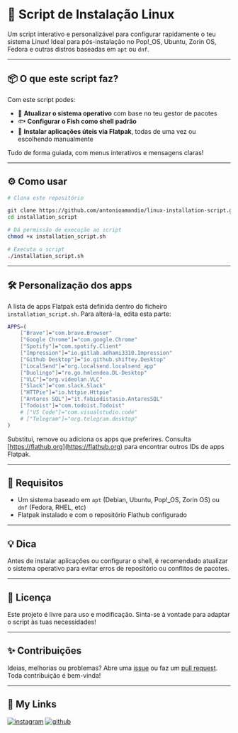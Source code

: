# 🚀 Script de Instalação Linux

Um script interativo e personalizável para configurar rapidamente o teu sistema Linux! Ideal para pós-instalação no Pop!_OS, Ubuntu, Zorin OS, Fedora e outras distros baseadas em `apt` ou `dnf`.

---

## 📦 O que este script faz?

Com este script podes:

- 🔄 **Atualizar o sistema operativo** com base no teu gestor de pacotes
- 🐟 **Configurar o Fish como shell padrão**
- 🧰 **Instalar aplicações úteis via Flatpak**, todas de uma vez ou escolhendo manualmente

Tudo de forma guiada, com menus interativos e mensagens claras!

---

## ⚙️ Como usar

```bash
# Clona este repositório

git clone https://github.com/antonioamandio/linux-installation-script.git
cd installation_script

# Dá permissão de execução ao script
chmod +x installation_script.sh

# Executa o script
./installation_script.sh
```

---

## 🛠️ Personalização dos apps

A lista de apps Flatpak está definida dentro do ficheiro `installation_script.sh`. Para alterá-la, edita esta parte:

```bash
APPS=(
    ["Brave"]="com.brave.Browser"
    ["Google Chrome"]="com.google.Chrome"
    ["Spotify"]="com.spotify.Client"
    ["Impression"]="io.gitlab.adhami3310.Impression"
    ["Github Desktop"]="io.github.shiftey.Desktop"
    ["LocalSend"]="org.localsend.localsend_app"
    ["Duolingo"]="ro.go.hmlendea.DL-Desktop"
    ["VLC"]="org.videolan.VLC"
    ["Slack"]="com.slack.Slack"
    ["HTTPie"]="io.httpie.Httpie"
    ["Antares SQL"]="it.fabiodistasio.AntaresSQL"
    ["Todoist"]="com.todoist.Todoist"
    # ["VS Code"]="com.visualstudio.code"
    # ["Telegram"]="org.telegram.desktop"
)
```
Substitui, remove ou adiciona os apps que preferires.
Consulta [https://flathub.org](https://flathub.org) para encontrar outros IDs de apps Flatpak.

---

## 🧪 Requisitos

- Um sistema baseado em `apt` (Debian, Ubuntu, Pop!_OS, Zorin OS) ou `dnf` (Fedora, RHEL, etc)
- Flatpak instalado e com o repositório Flathub configurado

---

## 💡 Dica

Antes de instalar aplicações ou configurar o shell, é recomendado atualizar o sistema operativo para evitar erros de repositório ou conflitos de pacotes.

---

## 📝 Licença

Este projeto é livre para uso e modificação.
Sinta-se à vontade para adaptar o script às tuas necessidades!

---

## ✨ Contribuições

Ideias, melhorias ou problemas?
Abre uma [issue](https://github.com/antonioamandio/linux-installation-script/issues) ou faz um [pull request](https://github.com/antonioamandio/linux-installation-script/pulls). Toda contribuição é bem-vinda!

---

## 🔗 My Links

[![instagram](https://img.shields.io/badge/instagram-darkred?style=for-the-badge&logo=instagram&logoColor=white)](https://www.instagram.com/antonio__amandio/)
[![github](https://img.shields.io/badge/github-000?style=for-the-badge&logo=ko-fi&logoColor=white)](https://github.com/antonioamandio)
